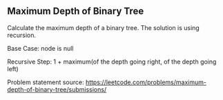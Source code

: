 ## Maximum Depth of Binary Tree

Calculate the maximum depth of a binary tree. 
The solution is using recursion.

Base Case: node is null

Recursive Step: 1 + maximum(of the depth going right, of the depth going left)

Problem statement source: https://leetcode.com/problems/maximum-depth-of-binary-tree/submissions/
